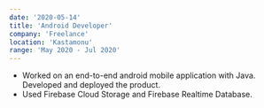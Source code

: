 ```yaml
---
date: '2020-05-14'
title: 'Android Developer'
company: 'Freelance'
location: 'Kastamonu'
range: 'May 2020 - Jul 2020'
---
```


- Worked on an end-to-end android mobile application with Java. Developed and deployed the product. 
- Used Firebase Cloud Storage and Firebase Realtime Database.
